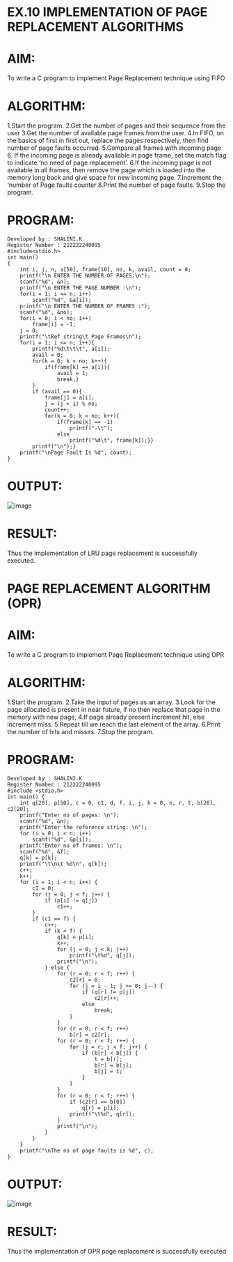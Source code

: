 # EX.10 IMPLEMENTATION OF PAGE REPLACEMENT ALGORITHMS
# AIM:
To write a C program to implement Page Replacement technique using FIFO

# ALGORITHM:
1.Start the program.
2.Get the number of pages and their sequence from the user
3.Get the number of available page frames from the user.
4.In FIFO, on the basics of first in first out, replace the pages respectively, then find number of page faults occurred.
5.Compare all frames with incoming page 6. If the incoming page is already available in page frame, set the match flag to indicate ‘no need of page replacement’.
6.If the incoming page is not available in all frames, then remove the page which is loaded into the memory long back and give space for new incoming page.
7.Increment the ‘number of Page faults counter
8.Print the number of page faults.
9.Stop the program.

# PROGRAM:
```
Developed by : SHALINI.K
Register Number : 212222240095
#include<stdio.h>
int main()
{
    int i, j, n, a[50], frame[10], no, k, avail, count = 0;
    printf("\n ENTER THE NUMBER OF PAGES:\n");
    scanf("%d", &n);
    printf("\n ENTER THE PAGE NUMBER :\n");
    for(i = 1; i <= n; i++)
        scanf("%d", &a[i]);
    printf("\n ENTER THE NUMBER OF FRAMES :");
    scanf("%d", &no);
    for(i = 0; i < no; i++)
        frame[i] = -1;
    j = 0;
    printf("\tRef string\t Page Frames\n");
    for(i = 1; i <= n; i++){
        printf("%d\t\t\t", a[i]);
        avail = 0;
        for(k = 0; k < no; k++){
            if(frame[k] == a[i]){
                avail = 1;
                break;}
        }
        if (avail == 0){
            frame[j] = a[i];
            j = (j + 1) % no;
            count++;
            for(k = 0; k < no; k++){
                if(frame[k] == -1)
                    printf("-\t");
                else
                    printf("%d\t", frame[k]);}}
        printf("\n");}
    printf("\nPage Fault Is %d", count);
}
```
# OUTPUT:

![image](https://github.com/shalinikannan23/OS-EX.10-IMPLEMENTATION-OF-PAGE-REPLACEMENT-ALGORITHMS/assets/118656529/6233d215-a168-4a64-babd-04b431041c4f)

# RESULT:
Thus the implementation of LRU page replacement is successfully executed.

# PAGE REPLACEMENT ALGORITHM (OPR)
# AIM:
To write a C program to implement Page Replacement technique using OPR

# ALGORITHM:
1.Start the program.
2.Take the input of pages as an array.
3.Look for the page allocated is present in near future, if no then replace that page in the memory with new page,
4.If page already present increment hit, else increment miss.
5.Repeat till we reach the last element of the array.
6.Print the number of hits and misses.
7.Stop the program.

# PROGRAM:
```
Developed by : SHALINI.K
Register Number : 212222240095
#include <stdio.h>
int main() {
    int q[20], p[50], c = 0, c1, d, f, i, j, k = 0, n, r, t, b[20], c2[20];
    printf("Enter no of pages: \n");
    scanf("%d", &n);
    printf("Enter the reference string: \n");
    for (i = 0; i < n; i++)
        scanf("%d", &p[i]);
    printf("Enter no of frames: \n");
    scanf("%d", &f);
    q[k] = p[k];
    printf("\t\n\t %d\n", q[k]);
    c++;
    k++;
    for (i = 1; i < n; i++) {
        c1 = 0;
        for (j = 0; j < f; j++) {
            if (p[i] != q[j])
                c1++;
        }
        if (c1 == f) {
            c++;
            if (k < f) {
                q[k] = p[i];
                k++;
                for (j = 0; j < k; j++)
                    printf("\t%d", q[j]);
                printf("\n");
            } else {
                for (r = 0; r < f; r++) {
                    c2[r] = 0;
                    for (j = i - 1; j >= 0; j--) {
                        if (q[r] != p[j])
                            c2[r]++;
                        else
                            break;
                    }
                }
                for (r = 0; r < f; r++)
                    b[r] = c2[r];
                for (r = 0; r < f; r++) {
                    for (j = r; j < f; j++) {
                        if (b[r] < b[j]) {
                            t = b[r];
                            b[r] = b[j];
                            b[j] = t;
                        }
                    }
                }
                for (r = 0; r < f; r++) {
                    if (c2[r] == b[0])
                        q[r] = p[i];
                    printf("\t%d", q[r]);
                }
                printf("\n");
            }
        }
    }
    printf("\nThe no of page faults is %d", c);
}
```
# OUTPUT:

![image](https://github.com/shalinikannan23/OS-EX.10-IMPLEMENTATION-OF-PAGE-REPLACEMENT-ALGORITHMS/assets/118656529/7646fd82-deee-4f6c-970e-b23a7f9ba7d5)

# RESULT:
Thus the implementation of OPR page replacement is successfully executed
